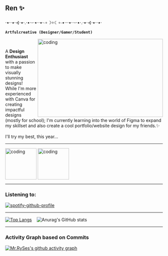 ## Ren ✨

   ⋅•⋅⋅•⋅⊰⋅•⋅.⋅•⋅-⋅•⋅⋅•⋅∙∘☽༓☾∘∙•⋅⋅⋅•⋅⋅-⋅•⋅.⋅•⋅⊰⋅•⋅⋅•⋅
  <br>**`Artfulcreative (Designer/Gamer/Student)`**</br>
  
  <img align="right" alt="coding" width="400" border_color=2c1971 width="150" height="250" padding="100" src="https://64.media.tumblr.com/6b9d5fbcc7d6ebe2c3636ed25a550787/f02e19988b551a66-43/s1280x1920/311bc898f00d0bea349351a7a36333f9f659f645.gifv" mejwh on Tumblr>
  
 
<body>
<br>
   
   <p>
        A <b>Design Enthusiast</b> with a passion to make visually stunning designs! 
      <br>While I'm more experienced with Canva for creating impactful designs (mostly for school); I'm currently learning into the world of Figma to expand my skillset and also create a cool portfolio/website design for my friends.✨</br>
   <br>I'll try my best, this year...</br>
   </p>
   
---

<img align="middle" alt="coding" width="100" border_color=2c1971 height="100" src="https://media.giphy.com/media/OkoScrMcY324r1j1HZ/giphy.gif"> <img align="middle" alt="coding" width="100" border_color=2c1971 height="100" src="https://media.giphy.com/media/yOCzPNwpMMlFUlfLk8/giphy.gif">

---
### Listening to:
[![spotify-github-profile](https://spotify-github-profile.kittinanx.com/api/view?uid=31j2kx7jw6qprikxpb474uw66qrq&cover_image=true&theme=novatorem&show_offline=true&background_color=121212&interchange=true&bar_color_cover=false&bar_color=53b14f)](https://github.com/kittinan/spotify-github-profile) 


---
[![Top Langs](https://github-readme-stats.vercel.app/api/top-langs/?username=terence-tarrega&layout=donut&bg_color=140335)](https://github.com/terence-tarrega/github-readme-stats&bg_color=170252)  &nbsp;&nbsp;&nbsp;![Anurag's GitHub stats](https://github-readme-stats.vercel.app/api?username=terence-tarrega&show_icons=true&bg_color=140335)

---
### Activity Graph based on Commits
[![Mr.RySes's github activity graph](https://github-readme-activity-graph.vercel.app/graph?username=terence-tarrega&bg_color=140335&color=18cda9&line=00f583&point=00ff11&area=true&hide_border=true)](https://github.com/terence-tarrega/github-readme-activity-graph)

</body>




